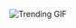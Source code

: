 ![Trending GIF](https://media0.giphy.com/media/v1.Y2lkPThiYjIxNzcybjQ1MmFvcXprdDc4dnNuZnZtanQ5ODVnZGYwaHEwaGJmdHd2cGhvYSZlcD12MV9naWZzX3NlYXJjaCZjdD1n/fryY00CO4xCz4uJuDQ/giphy.gif)
